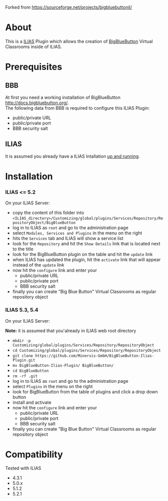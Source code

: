 Forked from https://sourceforge.net/projects/bigbluebuttonil/

# About

This is a [ILIAS](https://www.ilias.de) Plugin which allows the creation of [BigBlueButton](https://bigbluebutton.org) Virtual Classrooms inside of ILIAS.

# Prerequisites

## BBB 

At first you need a working installation of BigBlueButton http://docs.bigbluebutton.org/.  
The following data from BBB is required to configure this ILIAS Plugin:

- public/private URL
- public/private port 
- BBB security salt

## ILIAS

It is assumed you already have a ILIAS Intallation [up and running](https://docu.ilias.de/goto_docu_pg_116903_367.html).

# Installation

### ILIAS <= 5.2

On your ILIAS Server:

- copy the content of this folder into `<ILIAS_directory>/Customizing/global/plugins/Services/Repository/RepositoryObject/BigBlueButton`
- log in to ILIAS as `root` and go to the administration page
- select `Modules, Services and Plugins` in the menu on the right
- hits the `Services` tab and ILIAS will show a service list
- look for the `Repository` and hit the `Show Details` link that is located next to the title
- look for the BigBlueButton plugin on the table and hit the `update` link
- when ILIAS has updated the plugin, hit the `activate` link that will appear instead of the `update` link
- now hit the `configure` link and enter your 
    - public/private URL
    - public/private port 
    - BBB security salt
- finally you can create "Big Blue Button" Virtual Classrooms as regular repository object

### ILIAS 5.3, 5.4

On your ILIAS Server:

**Note:** it is assumed that you'already in ILIAS web root directory

- `mkdir -p Customizing/global/plugins/Services/Repository/RepositoryObject`
- `cd Customizing/global/plugins/Services/Repository/RepositoryObject`
- `git clone https://github.com/Minervis-GmbH/BigBlueButton-Ilias-Plugin.git `
- `mv BigBlueButton-Ilias-Plugin/ BigBlueButton/`
- `cd BigBlueButton`
- `rm -rf .git`
- log in to ILIAS as `root` and go to the administration page
- select `Plugins` in the menu on the right
- look for BigBlueButton from the table of plugins and click a drop down button
- install and activate
- now hit the `configure` link and enter your 
    - public/private URL
    - public/private port 
    - BBB security salt
- finally you can create "Big Blue Button" Virtual Classrooms as regular repository object


# Compatibility

Tested with ILIAS

- 4.3.1
- 5.0.x
- 5.1.2
- 5.2.1



